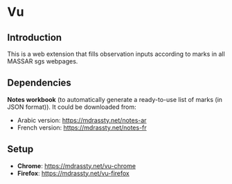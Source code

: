 # Vu
## Introduction
This is a web extension that fills observation inputs according to marks in all MASSAR sgs webpages. 
## Dependencies
**Notes workbook** (to automatically generate a ready-to-use list of marks (in JSON format)).
It could be downloaded from: 
- Arabic version: https://mdrassty.net/notes-ar
- French version: https://mdrassty.net/notes-fr
## Setup
  - **Chrome**: https://mdrassty.net/vu-chrome
  - **Firefox**: https://mdrassty.net/vu-firefox
